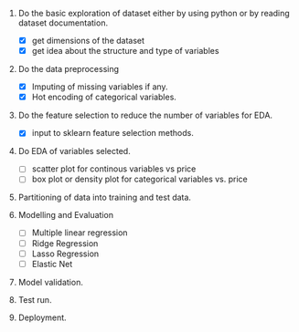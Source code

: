 1. Do the basic exploration of dataset either by using python or by reading dataset documentation.
   - [x] get dimensions of the dataset 
   - [x] get idea about the structure and type of variables

2. Do the data preprocessing 
   - [x] Imputing of missing variables if any.
   - [x] Hot encoding of categorical variables.

3. Do the feature selection to reduce the number of variables for EDA.
   - [x] input to sklearn feature selection methods.

4. Do EDA of variables selected.
   - [ ] scatter plot for continous variables vs price
   - [ ] box plot or density plot for categorical variables vs. price

5. Partitioning of data into training and test data.

6. Modelling and Evaluation
   - [ ] Multiple linear regression
   - [ ] Ridge Regression
   - [ ] Lasso Regression
   - [ ] Elastic Net
   
7. Model validation.

8. Test run.

9. Deployment.
